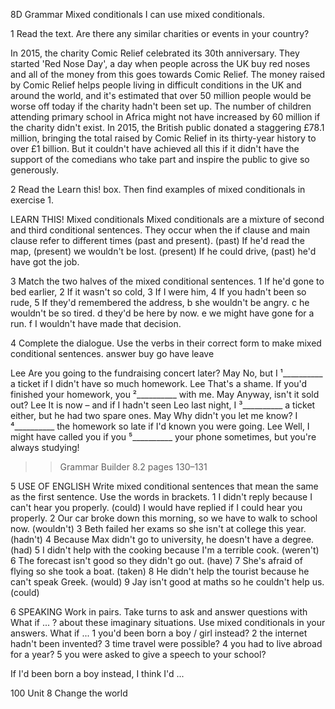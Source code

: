 8D Grammar
Mixed conditionals
I can use mixed conditionals.

1 Read the text. Are there any similar charities or events in your country?

In 2015, the charity Comic Relief celebrated its 30th anniversary. They started 'Red Nose Day', a day when people across the UK buy red noses and all of the money from this goes towards Comic Relief. The money raised by Comic Relief helps people living in difficult conditions in the UK and around the world, and it's estimated that over 50 million people would be worse off today if the charity hadn't been set up. The number of children attending primary school in Africa might not have increased by 60 million if the charity didn't exist. In 2015, the British public donated a staggering £78.1 million, bringing the total raised by Comic Relief in its thirty-year history to over £1 billion. But it couldn't have achieved all this if it didn't have the support of the comedians who take part and inspire the public to give so generously.

2 Read the Learn this! box. Then find examples of mixed conditionals in exercise 1.

LEARN THIS! Mixed conditionals
Mixed conditionals are a mixture of second and third conditional sentences. They occur when the if clause and main clause refer to different times (past and present).
(past) If he'd read the map, (present) we wouldn't be lost.
(present) If he could drive, (past) he'd have got the job.

3 Match the two halves of the mixed conditional sentences.
1 If he'd gone to bed earlier,
2 If it wasn't so cold,
3 If I were him,
4 If you hadn't been so rude,
5 If they'd remembered the address,
   b she wouldn't be angry.
   c he wouldn't be so tired.
   d they'd be here by now.
   e we might have gone for a run.
   f I wouldn't have made that decision.

4 Complete the dialogue. Use the verbs in their correct form to make mixed conditional sentences.
answer   buy   go   have   leave

Lee  Are you going to the fundraising concert later?
May No, but I ¹__________ a ticket if I didn't have so much homework.
Lee  That's a shame. If you'd finished your homework, you ²__________ with me.
May Anyway, isn't it sold out?
Lee  It is now – and if I hadn't seen Leo last night, I ³__________ a ticket either, but he had two spare ones.
May Why didn't you let me know? I ⁴__________ the homework so late if I'd known you were going.
Lee  Well, I might have called you if you ⁵__________ your phone sometimes, but you're always studying!

>> Grammar Builder 8.2 pages 130–131

5 USE OF ENGLISH Write mixed conditional sentences that mean the same as the first sentence. Use the words in brackets.
1 I didn't reply because I can't hear you properly. (could)
   I would have replied if I could hear you properly.
2 Our car broke down this morning, so we have to walk to school now. (wouldn't)
3 Beth failed her exams so she isn't at college this year. (hadn't)
4 Because Max didn't go to university, he doesn't have a degree. (had)
5 I didn't help with the cooking because I'm a terrible cook. (weren't)
6 The forecast isn't good so they didn't go out. (have)
7 She's afraid of flying so she took a boat. (taken)
8 He didn't help the tourist because he can't speak Greek. (would)
9 Jay isn't good at maths so he couldn't help us. (could)

6 SPEAKING Work in pairs. Take turns to ask and answer questions with What if ... ? about these imaginary situations. Use mixed conditionals in your answers.
What if ...
1 you'd been born a boy / girl instead?
2 the internet hadn't been invented?
3 time travel were possible?
4 you had to live abroad for a year?
5 you were asked to give a speech to your school?

If I'd been born a boy instead, I think I'd ...

100 Unit 8 Change the world